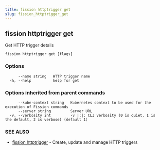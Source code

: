 ```yaml
---
title: fission httptrigger get
slug: fission_httptrigger_get
---
```

## fission httptrigger get

Get HTTP trigger details

```
fission httptrigger get [flags]
```

### Options

```
      --name string   HTTP trigger name
  -h, --help          help for get
```

### Options inherited from parent commands

```
      --kube-context string   Kubernetes context to be used for the execution of Fission commands
      --server string         Server URL
  -v, --verbosity int         -v |:|: CLI verbosity (0 is quiet, 1 is the default, 2 is verbose) (default 1)
```

### SEE ALSO

* [fission httptrigger](/docs/reference/fission-cli/fission_httptrigger/)	 - Create, update and manage HTTP triggers

